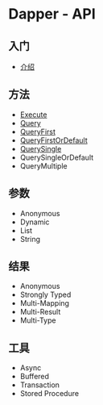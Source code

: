 # Dapper - API

## 入门

* [介绍](introduction.md)

## 方法

* [Execute](methods-execute.md)
* [Query](methods-query.md)
* [QueryFirst](methods-query-first.md)
* [QueryFirstOrDefault](methods-query-first-or-default.md)
* [QuerySingle](methods-query-single.md)
* QuerySingleOrDefault
* QueryMultiple

## 参数

* Anonymous
* Dynamic
* List
* String

## 结果

* Anonymous
* Strongly Typed
* Multi-Mapping
* Multi-Result
* Multi-Type

## 工具

* Async
* Buffered
* Transaction
* Stored Procedure